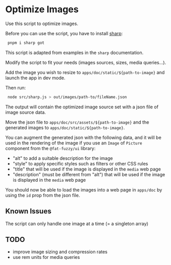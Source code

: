 # Optimize Images

Use this script to optimize images.

Before you can use the script, you have to install [sharp](https://sharp.pixelplumbing.com/install):

```sh
 pnpm i sharp got
```

This script is adapted from examples in the `sharp` documentation.

Modify the script to fit your needs (images sources, sizes, media queries...).

Add the image you wish to resize to `apps/doc/static/${path-to-image}` and launch the app in dev mode.

Then run:

```sh
 node src/sharp.js > out/images/path-to/fileName.json
```

The output will contain the optimized image source set with a json file of image source data.

Move the json file to `apps/doc/src/assets/${path-to-image}` and the generated images to  `apps/doc/static/${path-to-image}`.

You can augment the generated json with the following data, and it will be used in the rendering of the image if you use an `Image` of `Picture` component from the `@fat-fuzzy/ui` library:

- "alt" to add a suitable description for the image
- "style" to apply specific styles such as filters or other CSS rules
- "title" that will be used if the image is displayed in the `media` web page
- "description" (must be different from "alt") that will be used if the image is displayed in the `media` web page

You should now be able to load the images into a web page in `apps/doc` by using the `id` prop from the json file.

## Known Issues

The script can only handle one image at a time (= a singleton array)

## TODO

- improve image sizing and compression rates
- use rem units for media queries
